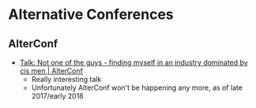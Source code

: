 # Alternative Conferences

##  AlterConf

* [Talk: Not one of the guys - finding myself in an industry dominated by cis men | AlterConf](https://alterconf.com/talks/not-one-guys-finding-myself-industry-dominated-cis-men)
	* Really interesting talk
	* Unfortunately AlterConf won't be happening any more, as of late 2017/early 2018
